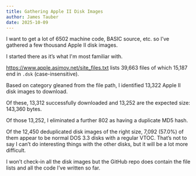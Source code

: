 ```yaml
---
title: Gathering Apple II Disk Images
author: James Tauber
date: 2025-10-09
---
```

I want to get a lot of 6502 machine code, BASIC source, etc. so I’ve gathered a few
thousand Apple II disk images.

I started there as it’s what I'm most familiar with.

<https://www.apple.asimov.net/site_files.txt> lists 39,663 files of which 15,187 end in `.dsk` (case-insensitive).

Based on category gleaned from the file path, I identified 13,322 Apple II disk images to download.

Of these, 13,312 successfully downloaded and 13,252 are the expected size: 143,360 bytes.

Of those 13,252, I eliminated a further 802 as having a duplicate MD5 hash.

Of the 12,450 deduplicated disk images of the right size, 7,092 (57.0%) of them appear to be normal DOS 3.3 disks with a regular VTOC.
That’s not to say I can’t do interesting things with the other disks, but it will be a lot more difficult.

I won’t check-in all the disk images but the GitHub repo does contain the file lists and all the code I’ve written so far.
